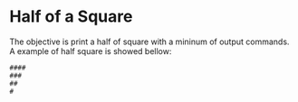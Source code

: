 Half of a Square
================

The objective is print a half of square with a mininum of output commands. A example of half square is showed bellow:

    ####
    ###
    ##
    #
